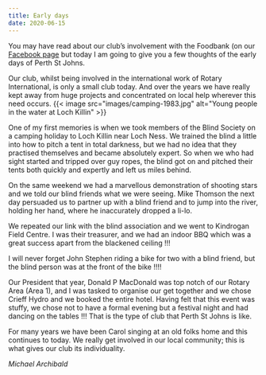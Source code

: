 ```yaml
---
title: Early days
date: 2020-06-15
---
```

You may have read about our club’s involvement with the Foodbank (on our [Facebook page](https://www.facebook.com/perthsjrotary/) but today I am going to give you a few thoughts of the early days of Perth St Johns.

Our club, whilst being involved in the international work of Rotary International, is only a small club today.  And over the years we have really kept away
from huge projects and concentrated on local help wherever this need occurs.
{{< image src="images/camping-1983.jpg" alt="Young people in the water at Loch Killin" >}}

One of my first memories is when we took members of the Blind Society on a camping holiday to Loch Killin near Loch Ness. We trained the blind a little into
how to pitch a tent in total darkness, but we had no idea that they practised themselves and became absolutely expert.  So when we who had sight started and
tripped over guy ropes, the blind got on and pitched their tents both quickly and expertly and left us miles behind.

On the same weekend we had a marvellous demonstration of shooting stars and we told our blind friends what we were seeing.  Mike Thomson the next day
persuaded us to partner up with a blind friend and to jump into the river, holding her hand, where he inaccurately dropped a li-lo.

We repeated our link with the blind association and we went to Kindrogan Field Centre. I was their treasurer, and we had an indoor BBQ which was a great
success apart from the blackened ceiling !!!

I will never forget John Stephen riding a bike for two with a blind friend, but the blind person was at the front of the bike !!!!

Our President that year, Donald P MacDonald was top notch of our Rotary Area (Area 1), and I was tasked to organise our get together and we chose Crieff
Hydro and we booked the entire hotel. Having felt that this event was stuffy, we chose not to have a formal evening but a festival night and had dancing on the
tables !!!  That is the type of club that Perth St Johns is like.

For many years we have been Carol singing at an old folks home and this continues to today. We really get involved in our local community; this is what gives
our club its individuality.

*Michael Archibald*
